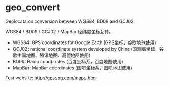 # geo_convert

Geolocataion conversion between WGS84, BD09 and GCJ02.

WGS84 / BD09 / GCJ02 / MapBar 经纬度坐标互转。

- WGS84: GPS coordinates for Google Earth (GPS坐标，谷歌地球使用)
- GCJ02: national coordinate system developed by China (国测局坐标，谷歌中国地图、腾讯地图、高德地图使用)
- BD09: Baidu coordinates (百度坐标系，百度地图使用)
- MapBar: MapBar coordinates (图吧坐标系，图吧地图使用)

Test website: http://gpsspg.com/maps.htm
